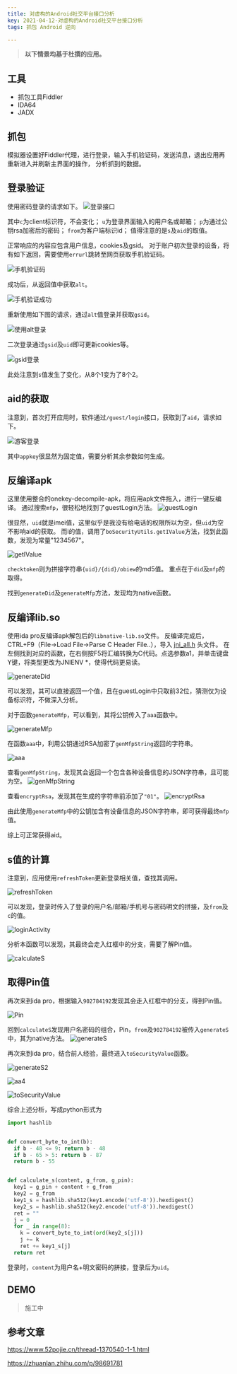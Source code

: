 ```yaml
---
title: 对虚构的Android社交平台接口分析
key: 2021-04-12-对虚构的Android社交平台接口分析
tags: 抓包 Android 逆向

---
```

> **以下情景均基于杜撰的应用。**

## 工具
* 抓包工具Fiddler
* IDA64
* JADX

## 抓包

模拟器设置好Fiddler代理，进行登录，输入手机验证码，发送消息，退出应用再重新进入并刷新主界面的操作，
分析抓到的数据。

## 登录验证

使用密码登录的请求如下。
![登录接口](/assets/images/2021-04-12-对虚构的Android社交平台接口分析/account_login.png)

其中`c`为client标识符，不会变化；
`u`为登录界面输入的用户名或邮箱；
`p`为通过公钥rsa加密后的密码；
`from`为客户端标识id；
值得注意的是`s`及`aid`的取值。

正常响应的内容应包含用户信息，cookies及gsid。
对于账户初次登录的设备，将有如下返回，需要使用`errurl`跳转至网页获取手机验证码。

![手机验证码](/assets/images/2021-04-12-对虚构的Android社交平台接口分析/first_login_response.png)

成功后，从返回值中获取`alt`。

![手机验证成功](/assets/images/2021-04-12-对虚构的Android社交平台接口分析/sms_success.png)

重新使用如下图的请求，通过`alt`值登录并获取`gsid`。

![使用alt登录](/assets/images/2021-04-12-对虚构的Android社交平台接口分析/first_login_success.png)

二次登录通过`gsid`及`uid`即可更新cookies等。

![gsid登录](/assets/images/2021-04-12-对虚构的Android社交平台接口分析/relogin.png)

此处注意到`s`值发生了变化，从8个1变为了8个2。

## aid的获取

注意到，首次打开应用时，软件通过`/guest/login`接口，获取到了`aid`，请求如下。

![游客登录](/assets/images/2021-04-12-对虚构的Android社交平台接口分析/aid.png)

其中`appkey`很显然为固定值，需要分析其余参数如何生成。

## 反编译apk
这里使用整合的onekey-decompile-apk，将应用apk文件拖入，进行一键反编译。
通过搜索`mfp`，很轻松地找到了guestLogin方法。
![guestLogin](/assets/images/2021-04-12-对虚构的Android社交平台接口分析/guestLogin.png)

很显然，`uid`就是imei值，这里似乎是我没有给电话的权限所以为空，但`uid`为空不影响aid的获取。
而i的值，调用了`boSecurityUtils.getIValue`方法，找到此函数，发现为常量"1234567"。

![getIValue](/assets/images/2021-04-12-对虚构的Android社交平台接口分析/getIValue.png)

`checktoken`则为拼接字符串`{uid}/{did}/obiew`的md5值。
重点在于`did`及`mfp`的取得。

找到`generateDid`及`generateMfp`方法，发现均为native函数。

## 反编译lib.so

使用ida pro反编译apk解包后的`libnative-lib.so`文件。
反编译完成后，CTRL+F9（File->Load File->Parse C Header File..），导入 [jni_all.h](https://gist.github.com/Jinmo/048776db75067dcd6c57f1154e65b868) 头文件。
在左侧找到对应的函数，在右侧按F5将汇编转换为C代码。点选参数a1，并单击键盘Y键，将类型更改为JNIENV *，使得代码更易读。

![generateDid](/assets/images/2021-04-12-对虚构的Android社交平台接口分析/generateDid.png)

可以发现，其可以直接返回一个值，且在guestLogin中只取前32位，猜测仅为设备标识符，不做深入分析。

对于函数`generateMfp`，可以看到，其将公钥传入了`aaa`函数中。

![generateMfp](/assets/images/2021-04-12-对虚构的Android社交平台接口分析/generateMfp.png)

在函数`aaa`中，利用公钥通过RSA加密了`genMfpString`返回的字符串。

![aaa](/assets/images/2021-04-12-对虚构的Android社交平台接口分析/aaa.png)

查看`genMfpString`，发现其会返回一个包含各种设备信息的JSON字符串，且可能为空。
![genMfpString](/assets/images/2021-04-12-对虚构的Android社交平台接口分析/genMfpString.png)

查看`encryptRsa`，发现其在生成的字符串前添加了`"01"`。
![encryptRsa](/assets/images/2021-04-12-对虚构的Android社交平台接口分析/encryptRsa.png)

由此使用`generateMfp`中的公钥加含有设备信息的JSON字符串，即可获得最终`mfp`值。

综上可正常获得aid。

## s值的计算

注意到，应用使用`refreshToken`更新登录相关值，查找其调用。

![refreshToken](/assets/images/2021-04-12-对虚构的Android社交平台接口分析/refreshToken.png)

可以发现，登录时传入了登录的用户名/邮箱/手机号与密码明文的拼接，及`from`及`c`的值。

![loginActivity](/assets/images/2021-04-12-对虚构的Android社交平台接口分析/loginActivity.png)

分析本函数可以发现，其最终会走入红框中的分支，需要了解Pin值。

![calculateS](/assets/images/2021-04-12-对虚构的Android社交平台接口分析/calculateS.png)

## 取得Pin值

再次来到ida pro，根据输入`902784192`发现其会走入红框中的分支，得到Pin值。

![Pin](/assets/images/2021-04-12-对虚构的Android社交平台接口分析/Pin.png)

回到`calculateS`发现用户名密码的组合，Pin，`from`及`902784192`被传入`generateS`中，其为native方法。
![generateS](/assets/images/2021-04-12-对虚构的Android社交平台接口分析/generateS.png)

再次来到ida pro，结合前人经验，最终进入`toSecurityValue`函数。

![generateS2](/assets/images/2021-04-12-对虚构的Android社交平台接口分析/generateS2.png)

![aa4](/assets/images/2021-04-12-对虚构的Android社交平台接口分析/aa4.png)

![toSecurityValue](/assets/images/2021-04-12-对虚构的Android社交平台接口分析/toSecurityValue.png)

综合上述分析，写成python形式为

```python
import hashlib


def convert_byte_to_int(b):
  if b - 48 <= 9: return b - 48
  if b - 65 > 5: return b - 87
  return b - 55


def calculate_s(content, g_from, g_pin):
  key1 = g_pin + content + g_from
  key2 = g_from
  key1_s = hashlib.sha512(key1.encode('utf-8')).hexdigest()
  key2_s = hashlib.sha512(key2.encode('utf-8')).hexdigest()
  ret = ""
  j = 0
  for _ in range(8):
    k = convert_byte_to_int(ord(key2_s[j]))
    j += k
    ret += key1_s[j]
  return ret
```

登录时，`content`为用户名+明文密码的拼接，登录后为`uid`。

## DEMO
> 施工中

## 参考文章
https://www.52pojie.cn/thread-1370540-1-1.html

https://zhuanlan.zhihu.com/p/98691781
